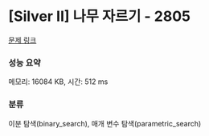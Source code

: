 # [Silver II] 나무 자르기 - 2805 

[문제 링크](https://www.acmicpc.net/problem/2805) 

### 성능 요약

메모리: 16084 KB, 시간: 512 ms

### 분류

이분 탐색(binary_search), 매개 변수 탐색(parametric_search)

